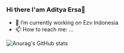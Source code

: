 ### Hi there I'am Aditya Ersa👋


- 🔭 I’m currently working on Ezv Indonesia
- 📫 How to reach me: ...

![Anurag's GitHub stats](https://github-readme-stats.vercel.app/api?username=Zuuper&theme=dark&show_icons=true)
<!--
**Zuuper/Zuuper** is a ✨ _special_ ✨ repository because its `README.md` (this file) appears on your GitHub profile.

Here are some ideas to get you started:

- 🔭 I’m currently working on ...
- 🌱 I’m currently learning ...
- 👯 I’m looking to collaborate on ...
- 🤔 I’m looking for help with ...
- 💬 Ask me about ...
- 📫 How to reach me: ...
- 😄 Pronouns: ...
- ⚡ Fun fact: ...
-->
